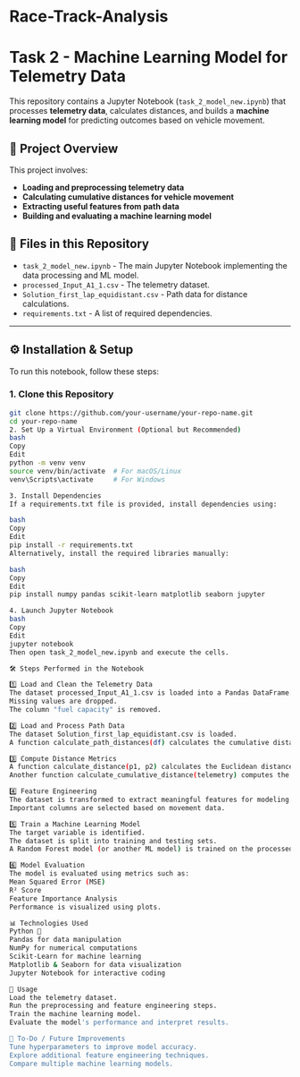 # Race-Track-Analysis
# Task 2 - Machine Learning Model for Telemetry Data

This repository contains a Jupyter Notebook (`task_2_model_new.ipynb`) that processes **telemetry data**, calculates distances, and builds a **machine learning model** for predicting outcomes based on vehicle movement.

## 📌 **Project Overview**
This project involves:
- **Loading and preprocessing telemetry data**
- **Calculating cumulative distances for vehicle movement**
- **Extracting useful features from path data**
- **Building and evaluating a machine learning model**

## 📂 **Files in this Repository**
- `task_2_model_new.ipynb` - The main Jupyter Notebook implementing the data processing and ML model.
- `processed_Input_A1_1.csv` - The telemetry dataset.
- `Solution_first_lap_equidistant.csv` - Path data for distance calculations.
- `requirements.txt` - A list of required dependencies.

---

## ⚙️ **Installation & Setup**
To run this notebook, follow these steps:

### **1. Clone this Repository**
```bash
git clone https://github.com/your-username/your-repo-name.git
cd your-repo-name
2. Set Up a Virtual Environment (Optional but Recommended)
bash
Copy
Edit
python -m venv venv
source venv/bin/activate  # For macOS/Linux
venv\Scripts\activate     # For Windows

3. Install Dependencies
If a requirements.txt file is provided, install dependencies using:

bash
Copy
Edit
pip install -r requirements.txt
Alternatively, install the required libraries manually:

bash
Copy
Edit
pip install numpy pandas scikit-learn matplotlib seaborn jupyter

4. Launch Jupyter Notebook
bash
Copy
Edit
jupyter notebook
Then open task_2_model_new.ipynb and execute the cells.

🛠 Steps Performed in the Notebook

1️⃣ Load and Clean the Telemetry Data
The dataset processed_Input_A1_1.csv is loaded into a Pandas DataFrame.
Missing values are dropped.
The column "fuel capacity" is removed.

2️⃣ Load and Process Path Data
The dataset Solution_first_lap_equidistant.csv is loaded.
A function calculate_path_distances(df) calculates the cumulative distance traveled.

3️⃣ Compute Distance Metrics
A function calculate_distance(p1, p2) calculates the Euclidean distance between two 3D points.
Another function calculate_cumulative_distance(telemetry) computes the total distance covered by the vehicle over time.

4️⃣ Feature Engineering
The dataset is transformed to extract meaningful features for modeling.
Important columns are selected based on movement data.

5️⃣ Train a Machine Learning Model
The target variable is identified.
The dataset is split into training and testing sets.
A Random Forest model (or another ML model) is trained on the processed data.

6️⃣ Model Evaluation
The model is evaluated using metrics such as:
Mean Squared Error (MSE)
R² Score
Feature Importance Analysis
Performance is visualized using plots.

📊 Technologies Used
Python 🐍
Pandas for data manipulation
NumPy for numerical computations
Scikit-Learn for machine learning
Matplotlib & Seaborn for data visualization
Jupyter Notebook for interactive coding

🚀 Usage
Load the telemetry dataset.
Run the preprocessing and feature engineering steps.
Train the machine learning model.
Evaluate the model's performance and interpret results.

📌 To-Do / Future Improvements
Tune hyperparameters to improve model accuracy.
Explore additional feature engineering techniques.
Compare multiple machine learning models.
